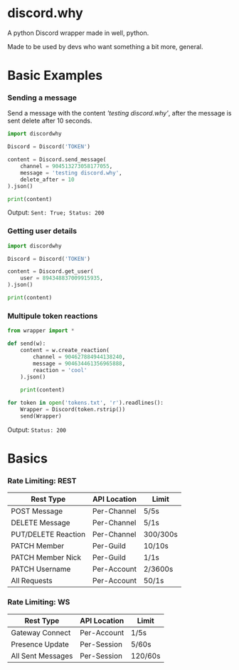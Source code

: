 # discord.why
A python Discord wrapper made in well, python.

Made to be used by devs who want something a bit more, general.

# Basic Examples
### Sending a message

Send a message with the content *'testing discord.why'*, after the message is sent delete after 10 seconds.

```python
import discordwhy

Discord = Discord('TOKEN')

content = Discord.send_message(
    channel = 904513273058177055,
    message = 'testing discord.why',
    delete_after = 10
).json()

print(content)
```

Output: `Sent: True; Status: 200`

### Getting user details
```python
import discordwhy

Discord = Discord('TOKEN')

content = Discord.get_user(
    user = 894348837009915935,
).json()

print(content)
```

### Multipule token reactions
```python
from wrapper import *

def send(w):
    content = w.create_reaction(
        channel = 904627884944138240,
        message = 904634461356965888,
        reaction = 'cool'
    ).json()
    
    print(content)

for token in open('tokens.txt', 'r').readlines():
    Wrapper = Discord(token.rstrip())
    send(Wrapper)
```


Output: `Status: 200`

# Basics

### Rate Limiting: REST

| Rest Type     | API Location  | Limit         |
| ------------- | ------------- | ------------- |
| POST Message  | Per-Channel  | 5/5s              |
| DELETE Message| Per-Channel  | 5/1s           |
| PUT/DELETE Reaction  | Per-Channel  | 300/300s              |
| PATCH Member | Per-Guild  |  10/10s             |
| PATCH Member Nick | Per-Guild  |  1/1s             |
| PATCH Username | Per-Account  | 2/3600s
| All Requests  | Per-Account  |  50/1s             |


### Rate Limiting: WS

| Rest Type     | API Location  | Limit         |
| ------------- | ------------- | ------------- |
|     Gateway Connect |   Per-Account    | 1/5s
|     Presence Update |   Per-Session  | 5/60s
|   All Sent Messages | Per-Session   | 120/60s
